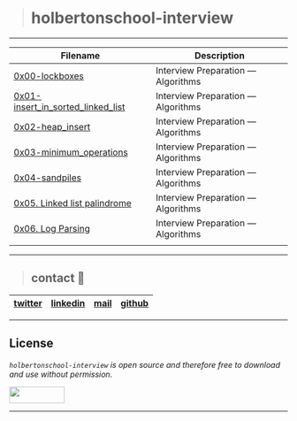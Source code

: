 > # holbertonschool-interview
---
| **Filename** | **Description** |
|---|---|
| [0x00-lockboxes](https://github.com/ricardo1470/holbertonschool-interview/tree/master/0x00-lockboxes) | Interview Preparation ― Algorithms |
| [0x01-insert_in_sorted_linked_list](https://github.com/ricardo1470/holbertonschool-interview/tree/master/0x01-insert_in_sorted_linked_list) | Interview Preparation ― Algorithms  |
| [0x02-heap_insert](https://github.com/ricardo1470/holbertonschool-interview/tree/master/0x02-heap_insert) | Interview Preparation ― Algorithms  |
| [0x03-minimum_operations](https://github.com/ricardo1470/holbertonschool-interview/tree/master/0x03-minimum_operations) | Interview Preparation ― Algorithms |
| [0x04-sandpiles](https://github.com/ricardo1470/holbertonschool-interview/tree/master/0x04-sandpiles) | Interview Preparation ― Algorithms |
| [0x05. Linked list palindrome](https://github.com/ricardo1470/holbertonschool-interview/tree/master/0x05-linked_list_palindrome) | Interview Preparation ― Algorithms |
| [0x06. Log Parsing](https://github.com/ricardo1470/holbertonschool-interview/tree/master/0x06-log_parsing) | Interview Preparation ― Algorithms |
|  |   |

---
> ## contact 💬

| [twitter](https://twitter.com/RICARDO1470) | [linkedin](https://www.linkedin.com/in/ricardo-alfonso-camayo/) | [mail](1466@holbertonschool.com) | [github](https://github.com/ricardo1470/README/blob/master/README.md) |
|---|---|---|---|

---

## License
*`holbertonschool-interview` is open source and therefore free to download and use without permission.*

<a href="url"><img src="https://www.holbertonschool.com/holberton-logo.png" align="middle" width="100" height="30"></a>

---
